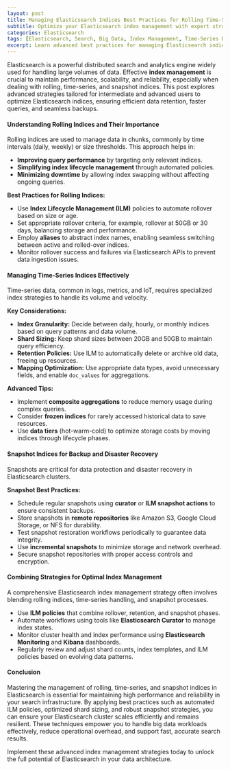 ```yaml
---
layout: post
title: Managing Elasticsearch Indices Best Practices for Rolling Time-Series and Snapshot Indices
subtitle: Optimize your Elasticsearch index management with expert strategies for rolling, time-series, and snapshot indices
categories: Elasticsearch
tags: [Elasticsearch, Search, Big Data, Index Management, Time-Series Data, Snapshot, Rolling Indices]
excerpt: Learn advanced best practices for managing Elasticsearch indices, focusing on rolling, time-series, and snapshot indices to ensure optimal performance and scalability.
---
```

Elasticsearch is a powerful distributed search and analytics engine widely used for handling large volumes of data. Effective **index management** is crucial to maintain performance, scalability, and reliability, especially when dealing with rolling, time-series, and snapshot indices. This post explores advanced strategies tailored for intermediate and advanced users to optimize Elasticsearch indices, ensuring efficient data retention, faster queries, and seamless backups.

#### Understanding Rolling Indices and Their Importance

Rolling indices are used to manage data in chunks, commonly by time intervals (daily, weekly) or size thresholds. This approach helps in:

- **Improving query performance** by targeting only relevant indices.
- **Simplifying index lifecycle management** through automated policies.
- **Minimizing downtime** by allowing index swapping without affecting ongoing queries.

**Best Practices for Rolling Indices:**

- Use **Index Lifecycle Management (ILM)** policies to automate rollover based on size or age.
- Set appropriate rollover criteria, for example, rollover at 50GB or 30 days, balancing storage and performance.
- Employ **aliases** to abstract index names, enabling seamless switching between active and rolled-over indices.
- Monitor rollover success and failures via Elasticsearch APIs to prevent data ingestion issues.

#### Managing Time-Series Indices Effectively

Time-series data, common in logs, metrics, and IoT, requires specialized index strategies to handle its volume and velocity.

**Key Considerations:**

- **Index Granularity:** Decide between daily, hourly, or monthly indices based on query patterns and data volume.
- **Shard Sizing:** Keep shard sizes between 20GB and 50GB to maintain query efficiency.
- **Retention Policies:** Use ILM to automatically delete or archive old data, freeing up resources.
- **Mapping Optimization:** Use appropriate data types, avoid unnecessary fields, and enable `doc_values` for aggregations.

**Advanced Tips:**

- Implement **composite aggregations** to reduce memory usage during complex queries.
- Consider **frozen indices** for rarely accessed historical data to save resources.
- Use **data tiers** (hot-warm-cold) to optimize storage costs by moving indices through lifecycle phases.

#### Snapshot Indices for Backup and Disaster Recovery

Snapshots are critical for data protection and disaster recovery in Elasticsearch clusters.

**Snapshot Best Practices:**

- Schedule regular snapshots using **curator** or **ILM snapshot actions** to ensure consistent backups.
- Store snapshots in **remote repositories** like Amazon S3, Google Cloud Storage, or NFS for durability.
- Test snapshot restoration workflows periodically to guarantee data integrity.
- Use **incremental snapshots** to minimize storage and network overhead.
- Secure snapshot repositories with proper access controls and encryption.

#### Combining Strategies for Optimal Index Management

A comprehensive Elasticsearch index management strategy often involves blending rolling indices, time-series handling, and snapshot processes.

- Use **ILM policies** that combine rollover, retention, and snapshot phases.
- Automate workflows using tools like **Elasticsearch Curator** to manage index states.
- Monitor cluster health and index performance using **Elasticsearch Monitoring** and **Kibana** dashboards.
- Regularly review and adjust shard counts, index templates, and ILM policies based on evolving data patterns.

#### Conclusion

Mastering the management of rolling, time-series, and snapshot indices in Elasticsearch is essential for maintaining high performance and reliability in your search infrastructure. By applying best practices such as automated ILM policies, optimized shard sizing, and robust snapshot strategies, you can ensure your Elasticsearch cluster scales efficiently and remains resilient. These techniques empower you to handle big data workloads effectively, reduce operational overhead, and support fast, accurate search results.

Implement these advanced index management strategies today to unlock the full potential of Elasticsearch in your data architecture.
